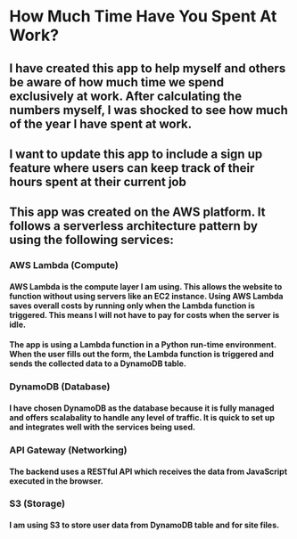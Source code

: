 # How Much Time Have You Spent At Work?
## I have created this app to help myself and others be aware of how much time we spend exclusively at work. After calculating the numbers myself, I was shocked to see how much of the year I have spent at work. 
## I want to update this app to include a sign up feature where users can keep track of their hours spent at their current job



## This app was created on the AWS platform. It follows a serverless architecture pattern by using the following services: 

### AWS Lambda (Compute)
####  AWS Lambda is the compute layer I am using. This allows the website to function without using servers like an EC2 instance. Using AWS Lambda saves overall costs by running only when the Lambda function is triggered. This means I will not have to pay for costs when the server is idle. 

####  The app is using a Lambda function in a Python run-time environment. When the user fills out the form, the Lambda function is triggered and sends the collected data to a DynamoDB table.

### DynamoDB (Database)
#### I have chosen DynamoDB as the database because it is fully managed and offers scalabality to handle any level of traffic. It is quick to set up and integrates well with the services being used. 

### API Gateway (Networking)
#### The backend uses a RESTful API which receives the data from JavaScript executed in the browser. 

### S3 (Storage)
#### I am using S3 to store user data from DynamoDB table and for site files. 


